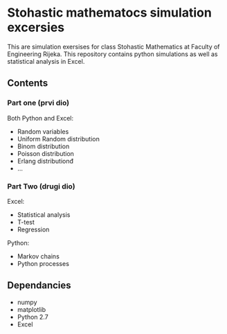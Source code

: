 # Stohastic mathematocs simulation excersies

This are simulation exersises for class Stohastic Mathematics at Faculty of Engineering Rijeka.
This repository contains python simulations as well as statistical analysis in Excel.

## Contents
### Part one (prvi dio)

Both Python and Excel:

* Random variables
* Uniform Random distribution
* Binom distribution
* Poisson distribution
* Erlang distributionđ
* ...

### Part Two (drugi dio)

Excel:

* Statistical analysis
* T-test
* Regression

Python:

* Markov chains
* Python processes

## Dependancies

* numpy
* matplotlib
* Python 2.7
* Excel
